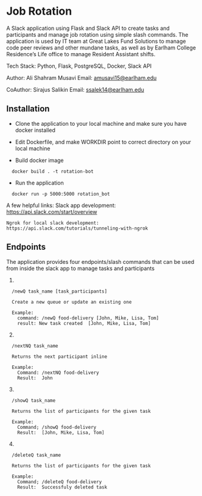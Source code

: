 # Job Rotation
A Slack application using Flask and Slack API to create tasks and participants and manage job rotation using simple slash commands. The application is used by IT team at Great Lakes Fund Solutions to manage code peer reviews and other mundane tasks, as well as by Earlham College Residence’s Life office to manage Resident Assistant shifts.

Tech Stack: Python, Flask, PostgreSQL, Docker, Slack API

Author: Ali Shahram Musavi
Email: amusavi15@earlham.edu

CoAuthor: Sirajus Salikin
Email: ssalek14@earlham.edu



## Installation

 - Clone the application to your local machine and make sure you have docker installed

 - Edit Dockerfile, and make WORKDIR point to correct directory on your local machine

 - Build docker image
  ```
    docker build . -t rotation-bot
  ```

  - Run the application
  ```
    docker run -p 5000:5000 rotation_bot
  ```

  A few helpful links:
    Slack app development: https://api.slack.com/start/overview

    Ngrok for local slack development: https://api.slack.com/tutorials/tunneling-with-ngrok



## Endpoints

The application provides four endpoints/slash commands that can be used from inside the slack app to manage tasks and participants

1.
```
  /newQ task_name [task_participants]

  Create a new queue or update an existing one

  Example:
    command: /newQ food-delivery [John, Mike, Lisa, Tom]
    result: New task created  [John, Mike, Lisa, Tom]
```


2.
```
  /nextNQ task_name

  Returns the next participant inline

  Example:
    Command: /nextNQ food-delivery
    Result:  John
```


3.
```
  /showQ task_name

  Returns the list of participants for the given task

  Example:
    Command; /showQ food-delivery
    Result:  [John, Mike, Lisa, Tom]
```


4.
```
  /deleteQ task_name

  Returns the list of participants for the given task

  Example:
    Command; /deleteQ food-delivery
    Result:  Successfuly deleted task
```
